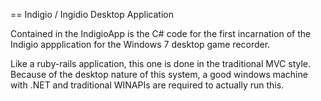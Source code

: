 == Indigio / Ingidio Desktop Application

Contained in the IndigioApp is the C# code for the first incarnation
of the Indigio appplication for the Windows 7 desktop game recorder.

Like a ruby-rails application, this one is done in the traditional
MVC style. Because of the desktop nature of this system, a good
windows machine with .NET and traditional WINAPIs are required to
actually run this. 